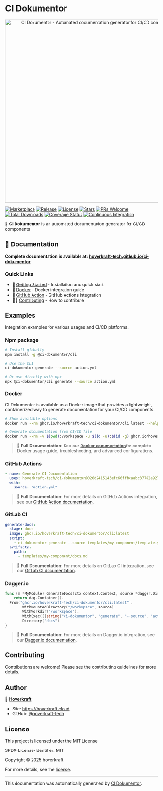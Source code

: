 # CI Dokumentor

<p align="center">
  <a href="https://github.com/hoverkraft-tech/ci-dokumentor" target="_blank"><img src="https://repository-images.githubusercontent.com/967387766/275872f7-f4bc-40f8-b3d2-4a39496728bc" width="600" alt="CI Dokumentor - Automated documentation generator for CI/CD components" /></a>
</p>

<!-- badges:start -->

[![Marketplace](https://img.shields.io/badge/Marketplace-ci--dokumentor-blue?logo=github-actions)](https://github.com/marketplace/actions/ci-dokumentor)
[![Release](https://img.shields.io/github/v/release/hoverkraft-tech/ci-dokumentor)](https://github.com/hoverkraft-tech/ci-dokumentor/releases)
[![License](https://img.shields.io/github/license/hoverkraft-tech/ci-dokumentor)](http://choosealicense.com/licenses/mit/)
[![Stars](https://img.shields.io/github/stars/hoverkraft-tech/ci-dokumentor?style=social)](https://img.shields.io/github/stars/hoverkraft-tech/ci-dokumentor?style=social)
[![PRs Welcome](https://img.shields.io/badge/PRs-welcome-brightgreen.svg)](https://github.com/hoverkraft-tech/ci-dokumentor/blob/main/CONTRIBUTING.md)
[![Total Downloads](https://img.shields.io/npm/dm/@ci-dokumentor/cli)](https://www.npmjs.com/package/@ci-dokumentor/cli)
[![Coverage Status](https://codecov.io/gh/hoverkraft-tech/ci-dokumentor/branch/main/graph/badge.svg)](https://codecov.io/gh/hoverkraft-tech/ci-dokumentor)
[![Continuous Integration](https://github.com/hoverkraft-tech/ci-dokumentor/actions/workflows/main-ci.yml/badge.svg)](https://github.com/hoverkraft-tech/ci-dokumentor/actions/workflows/main-ci.yml)

<!-- badges:end -->

📢 **CI Dokumentor** is an automated documentation generator for CI/CD components

## 📖 Documentation

**Complete documentation is available at: [hoverkraft-tech.github.io/ci-dokumentor](https://hoverkraft-tech.github.io/ci-dokumentor)**

### Quick Links

- 🚀 [Getting Started](./docs/content/getting-started/installation.md) - Installation and quick start
- 🐳 [Docker](./docs/content/integrations/docker.md) - Docker integration guide
- 🔧 [GitHub Action](./docs/content/integrations/github-action.md) - GitHub Actions integration
- 👨‍💻 [Contributing](./docs/content/developers/contributing.md) - How to contribute

<!-- examples:start -->

## Examples

Integration examples for various usages and CI/CD platforms.

### Npm package

```bash
# Install globally
npm install -g @ci-dokumentor/cli

# Use the CLI
ci-dokumentor generate --source action.yml

# Or use directly with npx
npx @ci-dokumentor/cli generate --source action.yml
```

### Docker

CI Dokumentor is available as a Docker image that provides a lightweight, containerized way to generate documentation for your CI/CD components.

```bash
# Show available options
docker run --rm ghcr.io/hoverkraft-tech/ci-dokumentor/cli:latest --help

# Generate documentation from CI/CD file
docker run --rm -v $(pwd):/workspace -u $(id -u):$(id -g) ghcr.io/hoverkraft-tech/ci-dokumentor/cli:latest generate --source /workspace/action.yml
```

> **📖 Full Documentation**: See our [Docker documentation](./packages/docs/content/integrations/docker.md)for complete Docker usage guide, troubleshooting, and advanced configurations.

### GitHub Actions

```yaml
- name: Generate CI Documentation
  uses: hoverkraft-tech/ci-dokumentor@026d2415143efc66ffbcaabc37762a927351374e # main
  with:
    source: "action.yml"
```

<!-- examples:end -->

> **📖 Full Documentation**: For more details on GitHub Actions integration, see our [GitHub Action documentation](./packages/docs/content/integrations/github-action.md).

### GitLab CI

```yaml
generate-docs:
  stage: docs
  image: ghcr.io/hoverkraft-tech/ci-dokumentor/cli:latest
  script:
    - ci-dokumentor generate --source templates/my-component/template.yml
  artifacts:
    paths:
      - templates/my-component/docs.md
```

> **📖 Full Documentation**: For more details on GitLab CI integration, see our [GitLab CI documentation](./packages/docs/content/integrations/gitlab-ci.md).

### Dagger.io

```go
func (m *MyModule) GenerateDocs(ctx context.Context, source *dagger.Directory) *dagger.Directory {
    return dag.Container().
  From("ghcr.io/hoverkraft-tech/ci-dokumentor/cli:latest").
        WithMountedDirectory("/workspace", source).
        WithWorkdir("/workspace").
        WithExec([]string{"ci-dokumentor", "generate", "--source", "action.yml"}).
        Directory("docs")
}
```

> **📖 Full Documentation**: For more details on Dagger.io integration, see our [Dagger.io documentation](./packages/docs/content/integrations/dagger.md).

<!-- contributing:start -->

## Contributing

Contributions are welcome! Please see the [contributing guidelines](https://github.com/hoverkraft-tech/ci-dokumentor/blob/main/CONTRIBUTING.md) for more details.

<!-- contributing:end -->

<!-- security:start -->
<!-- security:end -->

## Author

👤 **[Hoverkraft](https://hoverkraft.cloud)**

- Site: <https://hoverkraft.cloud>
- GitHub: [@hoverkraft-tech](https://github.com/hoverkraft-tech)

<!-- license:start -->

## License

This project is licensed under the MIT License.

SPDX-License-Identifier: MIT

Copyright © 2025 hoverkraft

For more details, see the [license](http://choosealicense.com/licenses/mit/).

<!-- license:end -->
<!-- generated:start -->

---

This documentation was automatically generated by [CI Dokumentor](https://github.com/hoverkraft-tech/ci-dokumentor).

<!-- generated:end -->
